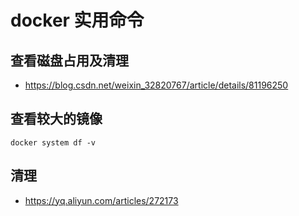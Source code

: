 # docker 实用命令

## 查看磁盘占用及清理

- https://blog.csdn.net/weixin_32820767/article/details/81196250

## 查看较大的镜像

`docker system df -v`

## 清理

- https://yq.aliyun.com/articles/272173
